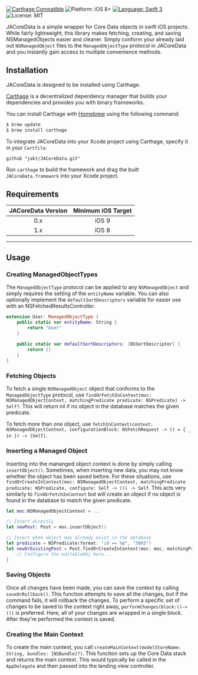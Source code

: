 
[![Carthage Compatible](https://img.shields.io/badge/Carthage-compatible-4BC51D.svg?style=flat)](https://github.com/Carthage/Carthage)
![Platform: iOS 8+](https://img.shields.io/badge/platform-iOS%208%2B-blue.svg?style=flat)
[![Language: Swift 3](https://img.shields.io/badge/language-swift%203-4BC51D.svg?style=flat)](https://developer.apple.com/swift)
![License: MIT](http://img.shields.io/badge/license-MIT-lightgrey.svg?style=flat)

JACoreData is a simple wrapper for Core Data objects in swift iOS projects. While fairly lightweight, this library makes fetching, creating, and saving NSManagedObjects easier and cleaner. Simply conform your already laid out `NSManagedObject` files to the `ManagedObjectType` protocol in JACoreData and you instantly gain access to multiple convenience methods.

## Installation
JACoreData is designed to be installed using Carthage.

[Carthage](https://github.com/Carthage/Carthage) is a decentralized dependency manager that builds your dependencies and provides you with binary frameworks.

You can install Carthage with [Homebrew](http://brew.sh/) using the following command:

```bash
$ brew update
$ brew install carthage
```

To integrate JACoreData into your Xcode project using Carthage, specify it in your `Cartfile`:

```ogdl
github "jakt/JACoreData.git"
```

Run `carthage` to build the framework and drag the built `JACoreData.framework` into your Xcode project.

## Requirements

| JACoreData Version | Minimum iOS Target |
|:--------------------:|:---------------------------:|
| 0.x | iOS 9 |
| 1.x | iOS 8 |

---

## Usage

### Creating ManagedObjectTypes

The `ManagedObjectType` protocol can be applied to any `NSManagedObject` and simply requires the setting of the `entityName` variable. You can also optionally implement the `defaultSortDescriptors` variable for easier use with an NSFetchedResultsController.

```swift 
extension User: ManagedObjectType {
    public static var entityName: String {
        return "User"
    }
    
    public static var defaultSortDescriptors: [NSSortDescriptor] {
        return []
    }
}
```
### Fetching Objects

To fetch a single `NSManagedObject` object that conforms to the `ManagedObjectType` protocol, use `findOrFetchInContext(moc: NSManagedObjectContext, matchingPredicate predicate: NSPredicate) -> Self?`. This will return nil if no object in the database matches the given predicate.

To fetch more than one object, use `fetchInContext(context: NSManagedObjectContext, configurationBlock: NSFetchRequest -> () = { _ in }) -> [Self]`.

### Inserting a Managed Object

Inserting into the mananged object context is done by simply calling `insertObject()`. Sometimes, when inserting new data, you may not know whether the object has been saved before. For these situations, use `findOrCreateInContext(moc: NSManagedObjectContext, matchingPredicate predicate: NSPredicate, configure: Self -> ()) -> Self`. This acts very similarly to `findOrFetchInContext` but will create an object if no object is found in the database to match the given predicate.

```swift 
let moc:NSManagedObjectContext = ...

// Insert directly
let newPost: Post = moc.insertObject()

// Insert when object may already exist in the database
let predicate = NSPredicate(format: "id == %@", "3003")
let newOrExistingPost = Post.findOrCreateInContext(moc: moc, matchingPredicate: predicate) { (editableObj) in
    // Configure the editableObj here...
}

```

### Saving Objects

Once all changes have been made, you can save the context by calling `saveOrRollback()`. This function attempts to save all the changes, but if the command fails, it will rollback the changes. To perform a specific set of changes to be saved to the context right away, `performChanges(block:()->())` is preferred. Here, all of your changes are wrapped in a single block. After they're performed the context is saved.


### Creating the Main Context

To create the main context, you call `createMainContext(modelStoreName: String, bundles: [NSBundle]?)`. This function sets up the Core Data stack and returns the main context. This would typically be called in the `AppDelegate` and then passed into the landing view controller.

